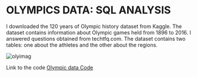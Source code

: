 # OLYMPICS DATA: SQL ANALYSIS

I downloaded the 120 years of Olympic history dataset from Kaggle. The dataset contains information about Olympic games held from 1896 to 2016. I answered questions obtained from techtfq.com. The dataset contains two tables: one about the athletes and the other about the regions.

![olyimag](https://user-images.githubusercontent.com/107036397/188006582-81f7cf06-52ae-4841-bcb6-a3f9a1526251.jpg)

Link to the code [Olympic data Code](https://github.com/zthedatagirl/olympicsdata/blob/476251ff0728ac7f3779541cdc836e9511420c70/Olympicgame%20Analysis.sql)


